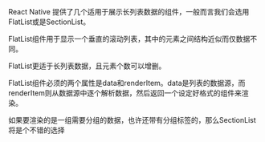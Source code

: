 React Native 提供了几个适用于展示长列表数据的组件，一般而言我们会选用FlatList或是SectionList。

FlatList组件用于显示一个垂直的滚动列表，其中的元素之间结构近似而仅数据不同。

FlatList更适于长列表数据，且元素个数可以增删。

FlatList组件必须的两个属性是data和renderItem。data是列表的数据源，而renderItem则从数据源中逐个解析数据，然后返回一个设定好格式的组件来渲染。

如果要渲染的是一组需要分组的数据，也许还带有分组标签的，那么SectionList将是个不错的选择